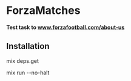 # ForzaMatches

**Test task to www.forzafootball.com/about-us**

## Installation

mix deps.get

mix run --no-halt